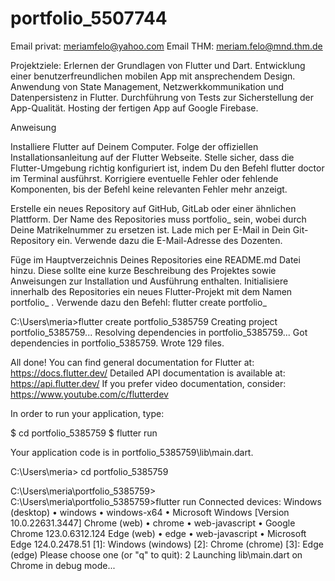 # portfolio_5507744


Email privat: meriamfelo@yahoo.com
Email THM: meriam.felo@mnd.thm.de


Projektziele:
Erlernen der Grundlagen von Flutter und Dart.
Entwicklung einer benutzerfreundlichen mobilen App mit ansprechendem Design.
Anwendung von State Management, Netzwerkkommunikation und Datenpersistenz in Flutter.
Durchführung von Tests zur Sicherstellung der App-Qualität.
Hosting der fertigen App auf Google Firebase.



Anweisung

Installiere Flutter auf Deinem Computer. Folge der offiziellen Installationsanleitung auf der Flutter Webseite.
Stelle sicher, dass die Flutter-Umgebung richtig konfiguriert ist, indem Du den Befehl flutter doctor im
Terminal ausführst. Korrigiere eventuelle Fehler oder fehlende Komponenten, bis der Befehl keine relevanten
Fehler mehr anzeigt.

Erstelle ein neues Repository auf GitHub, GitLab oder einer ähnlichen Plattform. Der Name des Repositories muss
portfolio_<matrnr> sein, wobei <matrnr> durch Deine Matrikelnummer zu ersetzen ist.
Lade mich per E-Mail in Dein Git-Repository ein. Verwende dazu die E-Mail-Adresse des Dozenten.

Füge im Hauptverzeichnis Deines Repositories eine README.md Datei hinzu. Diese sollte eine kurze
Beschreibung des Projektes sowie Anweisungen zur Installation und Ausführung enthalten.
Initialisiere innerhalb des Repositories ein neues Flutter-Projekt mit dem Namen portfolio_<matrnr> .
Verwende dazu den Befehl:
flutter create portfolio_<matrnr>

C:\Users\meria>flutter create portfolio_5385759
Creating project portfolio_5385759...
Resolving dependencies in portfolio_5385759...
Got dependencies in portfolio_5385759.
Wrote 129 files.

All done!
You can find general documentation for Flutter at: https://docs.flutter.dev/
Detailed API documentation is available at: https://api.flutter.dev/
If you prefer video documentation, consider: https://www.youtube.com/c/flutterdev

In order to run your application, type:

  $ cd portfolio_5385759
  $ flutter run

Your application code is in portfolio_5385759\lib\main.dart.


C:\Users\meria> cd portfolio_5385759

C:\Users\meria\portfolio_5385759>
C:\Users\meria\portfolio_5385759>flutter run
Connected devices:
Windows (desktop) • windows • windows-x64    • Microsoft Windows [Version 10.0.22631.3447]
Chrome (web)      • chrome  • web-javascript • Google Chrome 123.0.6312.124
Edge (web)        • edge    • web-javascript • Microsoft Edge 124.0.2478.51
[1]: Windows (windows)
[2]: Chrome (chrome)
[3]: Edge (edge)
Please choose one (or "q" to quit): 2
Launching lib\main.dart on Chrome in debug mode...
